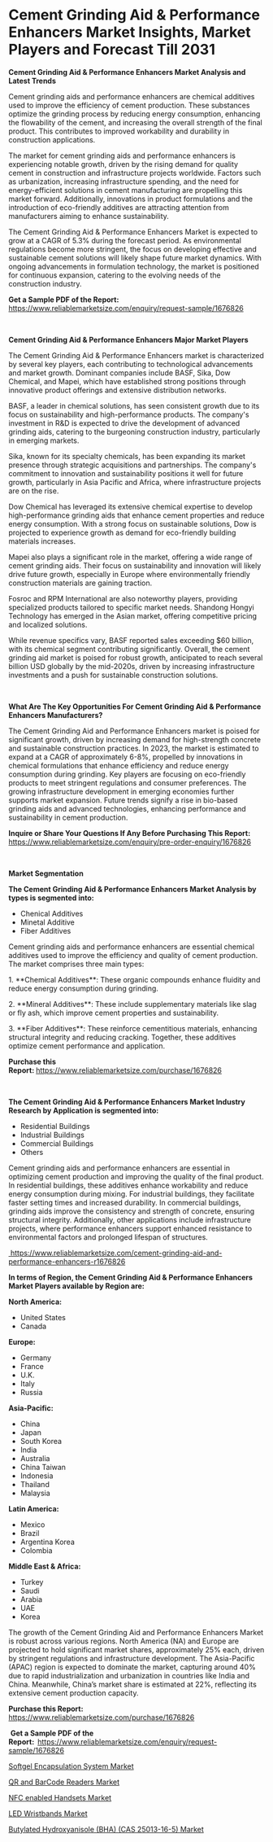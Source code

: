 <p><h1>Cement Grinding Aid & Performance Enhancers Market Insights, Market Players and Forecast Till 2031</h1></p><p><strong>Cement Grinding Aid & Performance Enhancers Market Analysis and Latest Trends</strong></p>
<p><p>Cement grinding aids and performance enhancers are chemical additives used to improve the efficiency of cement production. These substances optimize the grinding process by reducing energy consumption, enhancing the flowability of the cement, and increasing the overall strength of the final product. This contributes to improved workability and durability in construction applications.</p><p>The market for cement grinding aids and performance enhancers is experiencing notable growth, driven by the rising demand for quality cement in construction and infrastructure projects worldwide. Factors such as urbanization, increasing infrastructure spending, and the need for energy-efficient solutions in cement manufacturing are propelling this market forward. Additionally, innovations in product formulations and the introduction of eco-friendly additives are attracting attention from manufacturers aiming to enhance sustainability.</p><p>The Cement Grinding Aid & Performance Enhancers Market is expected to grow at a CAGR of 5.3% during the forecast period. As environmental regulations become more stringent, the focus on developing effective and sustainable cement solutions will likely shape future market dynamics. With ongoing advancements in formulation technology, the market is positioned for continuous expansion, catering to the evolving needs of the construction industry.</p></p>
<p><strong>Get a Sample PDF of the Report:&nbsp;</strong> <a href="https://www.reliablemarketsize.com/enquiry/request-sample/1676826?utm_campaign=1293&utm_medium=2&utm_source=Github&utm_content=ia&utm_term=30092024&utm_id=cement-grinding-aid-performance-enhancers">https://www.reliablemarketsize.com/enquiry/request-sample/1676826</a></p>
<p>&nbsp;</p>
<p><strong>Cement Grinding Aid & Performance Enhancers Major Market Players</strong></p>
<p><p>The Cement Grinding Aid & Performance Enhancers market is characterized by several key players, each contributing to technological advancements and market growth. Dominant companies include BASF, Sika, Dow Chemical, and Mapei, which have established strong positions through innovative product offerings and extensive distribution networks.</p><p>BASF, a leader in chemical solutions, has seen consistent growth due to its focus on sustainability and high-performance products. The company's investment in R&D is expected to drive the development of advanced grinding aids, catering to the burgeoning construction industry, particularly in emerging markets.</p><p>Sika, known for its specialty chemicals, has been expanding its market presence through strategic acquisitions and partnerships. The company's commitment to innovation and sustainability positions it well for future growth, particularly in Asia Pacific and Africa, where infrastructure projects are on the rise.</p><p>Dow Chemical has leveraged its extensive chemical expertise to develop high-performance grinding aids that enhance cement properties and reduce energy consumption. With a strong focus on sustainable solutions, Dow is projected to experience growth as demand for eco-friendly building materials increases.</p><p>Mapei also plays a significant role in the market, offering a wide range of cement grinding aids. Their focus on sustainability and innovation will likely drive future growth, especially in Europe where environmentally friendly construction materials are gaining traction.</p><p>Fosroc and RPM International are also noteworthy players, providing specialized products tailored to specific market needs. Shandong Hongyi Technology has emerged in the Asian market, offering competitive pricing and localized solutions.</p><p>While revenue specifics vary, BASF reported sales exceeding $60 billion, with its chemical segment contributing significantly. Overall, the cement grinding aid market is poised for robust growth, anticipated to reach several billion USD globally by the mid-2020s, driven by increasing infrastructure investments and a push for sustainable construction solutions.</p></p>
<p>&nbsp;</p>
<p><strong>What Are The Key Opportunities For Cement Grinding Aid & Performance Enhancers Manufacturers?</strong></p>
<p><p>The Cement Grinding Aid and Performance Enhancers market is poised for significant growth, driven by increasing demand for high-strength concrete and sustainable construction practices. In 2023, the market is estimated to expand at a CAGR of approximately 6-8%, propelled by innovations in chemical formulations that enhance efficiency and reduce energy consumption during grinding. Key players are focusing on eco-friendly products to meet stringent regulations and consumer preferences. The growing infrastructure development in emerging economies further supports market expansion. Future trends signify a rise in bio-based grinding aids and advanced technologies, enhancing performance and sustainability in cement production.</p></p>
<p><strong>Inquire or Share Your Questions If Any Before Purchasing This Report:</strong> <a href="https://www.reliablemarketsize.com/enquiry/pre-order-enquiry/1676826?utm_campaign=1293&utm_medium=2&utm_source=Github&utm_content=ia&utm_term=30092024&utm_id=cement-grinding-aid-performance-enhancers">https://www.reliablemarketsize.com/enquiry/pre-order-enquiry/1676826</a></p>
<p>&nbsp;</p>
<p><strong>Market Segmentation</strong></p>
<p><strong>The Cement Grinding Aid & Performance Enhancers Market Analysis by types is segmented into:</strong></p>
<p><ul><li>Chenical Additives</li><li>Minetal Additive</li><li>Fiber Additives</li></ul></p>
<p><p>Cement grinding aids and performance enhancers are essential chemical additives used to improve the efficiency and quality of cement production. The market comprises three main types: </p><p>1. **Chemical Additives**: These organic compounds enhance fluidity and reduce energy consumption during grinding.</p><p>  </p><p>2. **Mineral Additives**: These include supplementary materials like slag or fly ash, which improve cement properties and sustainability.</p><p>  </p><p>3. **Fiber Additives**: These reinforce cementitious materials, enhancing structural integrity and reducing cracking. Together, these additives optimize cement performance and application.</p></p>
<p><strong>Purchase this Report:&nbsp;</strong><a href="https://www.reliablemarketsize.com/purchase/1676826?utm_campaign=1293&utm_medium=2&utm_source=Github&utm_content=ia&utm_term=30092024&utm_id=cement-grinding-aid-performance-enhancers">https://www.reliablemarketsize.com/purchase/1676826</a></p>
<p>&nbsp;</p>
<p><strong>The Cement Grinding Aid & Performance Enhancers Market Industry Research by Application is segmented into:</strong></p>
<p><ul><li>Residential Buildings</li><li>Industrial Buildings</li><li>Commercial Buildings</li><li>Others</li></ul></p>
<p><p>Cement grinding aids and performance enhancers are essential in optimizing cement production and improving the quality of the final product. In residential buildings, these additives enhance workability and reduce energy consumption during mixing. For industrial buildings, they facilitate faster setting times and increased durability. In commercial buildings, grinding aids improve the consistency and strength of concrete, ensuring structural integrity. Additionally, other applications include infrastructure projects, where performance enhancers support enhanced resistance to environmental factors and prolonged lifespan of structures.</p></p>
<p><a href="https://www.reliablemarketsize.com/cement-grinding-aid-and-performance-enhancers-r1676826?utm_campaign=1293&utm_medium=2&utm_source=Github&utm_content=ia&utm_term=30092024&utm_id=cement-grinding-aid-performance-enhancers">&nbsp;https://www.reliablemarketsize.com/cement-grinding-aid-and-performance-enhancers-r1676826</a></p>
<p><strong>In terms of Region, the Cement Grinding Aid & Performance Enhancers Market Players available by Region are:</strong></p>
<p>
    <p> <strong> North America: </strong>
        <ul>
            <li>United States</li>
            <li>Canada</li>
        </ul>
        </p> 
    <p> <strong> Europe: </strong>
        <ul>
            <li>Germany</li>
            <li>France</li>
            <li>U.K.</li>
            <li>Italy</li>
            <li>Russia</li>
        </ul>
        </p> 
    <p> <strong> Asia-Pacific: </strong>
        <ul>
            <li>China</li>
            <li>Japan</li>
            <li>South Korea</li>
            <li>India</li>
            <li>Australia</li>
            <li>China Taiwan</li>
            <li>Indonesia</li>
            <li>Thailand</li>
            <li>Malaysia</li>
        </ul>
        </p> 
    <p> <strong> Latin America: </strong>
        <ul>
            <li>Mexico</li>
            <li>Brazil</li>
            <li>Argentina Korea</li>
            <li>Colombia</li>
        </ul>
        </p> 
    <p> <strong> Middle East & Africa: </strong>
        <ul>
            <li>Turkey</li>
            <li>Saudi</li>
            <li>Arabia</li>
            <li>UAE</li>
            <li>Korea</li>
        </ul>
    </p>
    </p>
<p><p>The growth of the Cement Grinding Aid and Performance Enhancers Market is robust across various regions. North America (NA) and Europe are projected to hold significant market shares, approximately 25% each, driven by stringent regulations and infrastructure development. The Asia-Pacific (APAC) region is expected to dominate the market, capturing around 40% due to rapid industrialization and urbanization in countries like India and China. Meanwhile, China’s market share is estimated at 22%, reflecting its extensive cement production capacity.</p></p>
<p><strong>Purchase this Report: </strong><a href="https://www.reliablemarketsize.com/purchase/1676826?utm_campaign=1293&utm_medium=2&utm_source=Github&utm_content=ia&utm_term=30092024&utm_id=cement-grinding-aid-performance-enhancers">https://www.reliablemarketsize.com/purchase/1676826</a></p>
<p>&nbsp;<strong>Get a Sample PDF of the Report:&nbsp;&nbsp;</strong><a href="https://www.reliablemarketsize.com/enquiry/request-sample/1676826?utm_campaign=1293&utm_medium=2&utm_source=Github&utm_content=ia&utm_term=30092024&utm_id=cement-grinding-aid-performance-enhancers">https://www.reliablemarketsize.com/enquiry/request-sample/1676826</a></p>
<p><strong></strong></p>
<p><p><a href="https://www.linkedin.com/pulse/softgel-encapsulation-system-market-size-growing-cagr-89-report-7h8bc?utm_campaign=1293&utm_medium=2&utm_source=Github&utm_content=ia&utm_term=30092024&utm_id=cement-grinding-aid-performance-enhancers">Softgel Encapsulation System Market</a></p><p><a href="https://issuu.com/reportprime-2/docs/qr-and-barcode-readers-market-size-_e3d81cc5cafd81?utm_campaign=1293&utm_medium=2&utm_source=Github&utm_content=ia&utm_term=30092024&utm_id=cement-grinding-aid-performance-enhancers">QR and BarCode Readers Market</a></p><p><a href="https://issuu.com/reportprime-2/docs/nfc-enabled-handsets-market-size-20_3e008ebef36fb5?utm_campaign=1293&utm_medium=2&utm_source=Github&utm_content=ia&utm_term=30092024&utm_id=cement-grinding-aid-performance-enhancers">NFC enabled Handsets Market</a></p><p><a href="https://www.linkedin.com/pulse/global-perspectives-led-wristbands-market-trends-challenges-z77ec?utm_campaign=1293&utm_medium=2&utm_source=Github&utm_content=ia&utm_term=30092024&utm_id=cement-grinding-aid-performance-enhancers">LED Wristbands Market</a></p><p><a href="https://github.com/PeterParrish5/Market-Research-Report-List-6/blob/main/butylated-hydroxyanisole-bha-cas-25013-16-5-market.md?utm_campaign=1293&utm_medium=2&utm_source=Github&utm_content=ia&utm_term=30092024&utm_id=cement-grinding-aid-performance-enhancers">Butylated Hydroxyanisole (BHA) (CAS 25013-16-5) Market</a></p></p>